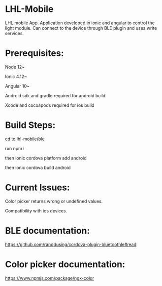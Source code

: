 # LHL-Mobile
LHL mobile App. Application developed in ionic and angular to control the light module. Can connect to the device through BLE plugin and uses write services.


# Prerequisites:

Node 12~

Ionic 4.12~

Angular 10~

Android sdk and gradle required for android build

Xcode and cocoapods required for ios build


# Build Steps:


cd to lhl-mobile/ble

run npm i

then ionic cordova platform add android

then ionic cordova build android


# Current Issues:
Color picker returns wrong or undefined values.

Compatibility with ios devices.

# BLE documentation:
https://github.com/randdusing/cordova-plugin-bluetoothle#read


# Color picker documentation:
https://www.npmjs.com/package/ngx-color
